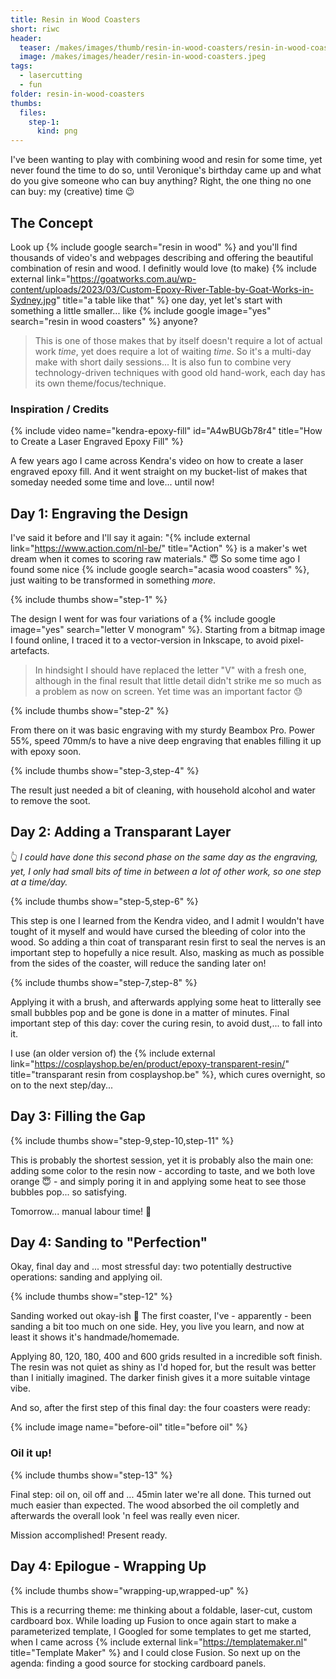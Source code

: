```yaml
---
title: Resin in Wood Coasters
short: riwc
header:
  teaser: /makes/images/thumb/resin-in-wood-coasters/resin-in-wood-coasters.jpeg
  image: /makes/images/header/resin-in-wood-coasters.jpeg
tags:
  - lasercutting
  - fun
folder: resin-in-wood-coasters
thumbs:
  files:
    step-1:
      kind: png
---
```


I've been wanting to play with combining wood and resin for some time, yet never found the time to do so, until Veronique's birthday came up and what do you give someone who can buy anything? Right, the one thing no one can buy: my (creative) time 😉

## The Concept

Look up {% include google search="resin in wood" %} and you'll find thousands of video's and webpages describing and offering the beautiful combination of resin and wood. I definitly would love (to make) {% include external link="https://goatworks.com.au/wp-content/uploads/2023/03/Custom-Epoxy-River-Table-by-Goat-Works-in-Sydney.jpg" title="a table like that" %} one day, yet let's start with something a little smaller... like {% include google image="yes" search="resin in wood coasters" %} anyone?

> This is one of those makes that by itself doesn't require a lot of actual work _time_, yet does require a lot of waiting _time_. So it's a multi-day make with short daily sessions... It is also fun to combine very technology-driven techniques with good old hand-work, each day has its own theme/focus/technique.

### Inspiration / Credits

{% include video name="kendra-epoxy-fill" id="A4wBUGb78r4" title="How to Create a Laser Engraved Epoxy Fill" %}

A few years ago I came across Kendra's video on how to create a laser engraved epoxy fill. And it went straight on my bucket-list of makes that someday needed some time and love... until now!

## Day 1: Engraving the Design

I've said it before and I'll say it again: "{% include external link="https://www.action.com/nl-be/" title="Action" %} is a maker's wet dream when it comes to scoring raw materials." 😇 So some time ago I found some nice {% include google search="acasia wood coasters" %}, just waiting to be transformed in something _more_.

{% include thumbs show="step-1" %}

The design I went for was four variations of a {% include google image="yes" search="letter V monogram" %}. Starting from a bitmap image I found online, I traced it to a vector-version in Inkscape, to avoid pixel-artefacts.

> In hindsight I should have replaced the letter "V" with a fresh one, although in the final result that little detail didn't strike me so much as a problem as now on screen. Yet time was an important factor 😓

{% include thumbs show="step-2" %}

From there on it was basic engraving with my sturdy Beambox Pro. Power 55%, speed 70mm/s to have a nive deep engraving that enables filling it up with epoxy soon.

{% include thumbs show="step-3,step-4" %}

The result just needed a bit of cleaning, with household alcohol and water to remove the soot.

## Day 2: Adding a Transparant Layer

👆 _I could have done this second phase on the same day as the engraving, yet, I only had small bits of time in between a lot of other work, so one step at a time/day._

{% include thumbs show="step-5,step-6" %}

This step is one I learned from the Kendra video, and I admit I wouldn't have tought of it myself and would have cursed the bleeding of color into the wood. So adding a thin coat of transparant resin first to seal the nerves is an important step to hopefully a nice result. Also, masking as much as possible from the sides of the coaster, will reduce the sanding later on!

{% include thumbs show="step-7,step-8" %}

Applying it with a brush, and afterwards applying some heat to litterally see small bubbles pop and be gone is done in a matter of minutes. Final important step of this day: cover the curing resin, to avoid dust,... to fall into it.

I use (an older version of) the {% include external link="https://cosplayshop.be/en/product/epoxy-transparent-resin/" title="transparant resin from cosplayshop.be" %}, which cures overnight, so on to the next step/day...

## Day 3: Filling the Gap

{% include thumbs show="step-9,step-10,step-11" %}

This is probably the shortest session, yet it is probably also the main one: adding some color to the resin now - according to taste, and we both love orange 😇 - and simply poring it in and applying some heat to see those bubbles pop... so satisfying.

Tomorrow... manual labour time! 👷

## Day 4: Sanding to "Perfection"

Okay, final day and ... most stressful day: two potentially destructive operations: sanding and applying oil.

{% include thumbs show="step-12" %}

Sanding worked out okay-ish 🫣 The first coaster, I've - apparently - been sanding a bit too much on one side. Hey, you live you learn, and now at least it shows it's handmade/homemade.

Applying 80, 120, 180, 400 and 600 grids resulted in a incredible soft finish. The resin was not quiet as shiny as I'd hoped for, but the result was better than I initially imagined. The darker finish gives it a more suitable vintage vibe.

And so, after the first step of this final day: the four coasters were ready:

{% include image name="before-oil" title="before oil" %}

### Oil it up!

{% include thumbs show="step-13" %}

Final step: oil on, oil off and ... 45min later we're all done. This turned out much easier than expected. The wood absorbed the oil completly and afterwards the overall look 'n feel was really even nicer.

Mission accomplished! Present ready.

## Day 4: Epilogue - Wrapping Up

{% include thumbs show="wrapping-up,wrapped-up" %}

This is a recurring theme: me thinking about a foldable, laser-cut, custom cardboard box. While loading up Fusion to once again start to make a parameterized template, I Googled for some templates to get me started, when I came across {% include external link="https://templatemaker.nl" title="Template Maker" %} and I could close Fusion. So next up on the agenda: finding a good source for stocking cardboard panels.
